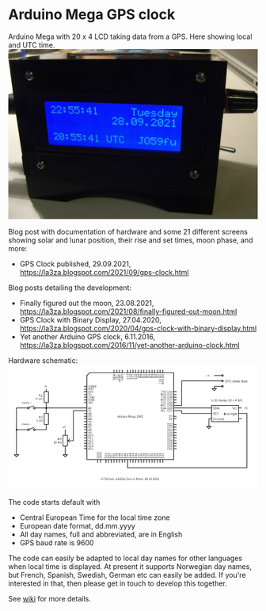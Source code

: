 # Arduino Mega GPS clock

Arduino Mega with 20 x 4 LCD taking data from a GPS. Here showing local and UTC time. ![Image](GPSClock-00-EU.jpg)

Blog post with documentation of hardware and some 21 different screens showing solar and lunar position, their rise and set times, moon phase, and more: 
* GPS Clock published, 29.09.2021, https://la3za.blogspot.com/2021/09/gps-clock.html

Blog posts detailing the development:
* Finally figured out the moon,  23.08.2021, https://la3za.blogspot.com/2021/08/finally-figured-out-moon.html
* GPS Clock with Binary Display, 27.04.2020, https://la3za.blogspot.com/2020/04/gps-clock-with-binary-display.html
* Yet another Arduino GPS clock,  6.11.2016, https://la3za.blogspot.com/2016/11/yet-another-arduino-clock.html

Hardware schematic: ![Image](2021-10-18-GPSClock.png)

The code starts default with 
* Central European Time for the local time zone
* European date format, dd.mm.yyyy
* All day names, full and abbreviated, are in English
* GPS baud rate is 9600

The code can easily be adapted to local day names for other languages when local time is displayed. At present it supports Norwegian day names, but French, Spanish, Swedish, German etc can easily be added. If you're interested in that, then please get in touch to develop this together.

See [wiki](https://github.com/la3za/GPSClock/wiki) for more details.

